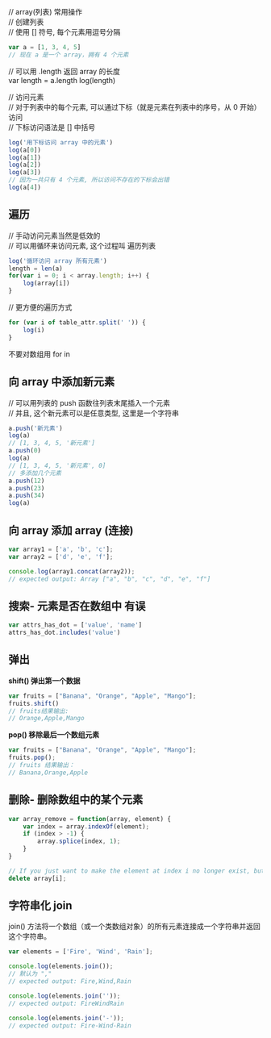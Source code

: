 // array(列表) 常用操作  
// 创建列表  
// 使用 [] 符号, 每个元素用逗号分隔  
```javascript
var a = [1, 3, 4, 5]
// 现在 a 是一个 array，拥有 4 个元素
```

// 可以用 .length 返回 array 的长度  
var length = a.length
log(length)

// 访问元素  
// 对于列表中的每个元素, 可以通过下标（就是元素在列表中的序号，从 0 开始）访问  
// 下标访问语法是 [] 中括号  
```javascript
log('用下标访问 array 中的元素')
log(a[0])
log(a[1])
log(a[2])
log(a[3])
// 因为一共只有 4 个元素, 所以访问不存在的下标会出错
log(a[4])
```

## 遍历
// 手动访问元素当然是低效的  
// 可以用循环来访问元素, 这个过程叫 遍历列表  
```javascript
log('循环访问 array 所有元素')
length = len(a)
for(var i = 0; i < array.length; i++) {
    log(array[i])
}
```
// 更方便的遍历方式
```js
for (var i of table_attr.split(' ')) {
    log(i)
}
```
不要对数组用 for in
## 向 array 中添加新元素  
// 可以用列表的 push 函数往列表末尾插入一个元素  
// 并且, 这个新元素可以是任意类型, 这里是一个字符串  
```javascript
a.push('新元素')
log(a)
// [1, 3, 4, 5, '新元素']
a.push(0)
log(a)
// [1, 3, 4, 5, '新元素', 0]
// 多添加几个元素
a.push(12)
a.push(23)
a.push(34)
log(a)
```
## 向 array 添加 array (连接)
```js
var array1 = ['a', 'b', 'c'];
var array2 = ['d', 'e', 'f'];

console.log(array1.concat(array2));
// expected output: Array ["a", "b", "c", "d", "e", "f"]
```

## 搜索- 元素是否在数组中 有误
```js
var attrs_has_dot = ['value', 'name']
attrs_has_dot.includes('value')
```

## 弹出
**shift() 弹出第一个数据**
```js
var fruits = ["Banana", "Orange", "Apple", "Mango"];
fruits.shift()
// fruits结果输出:
// Orange,Apple,Mango
```


**pop() 移除最后一个数组元素**
```js
var fruits = ["Banana", "Orange", "Apple", "Mango"];
fruits.pop();
// fruits 结果输出：
// Banana,Orange,Apple
```
## 删除- 删除数组中的某个元素
```js
var array_remove = function(array, element) {
    var index = array.indexOf(element);
    if (index > -1) {
        array.splice(index, 1);
    }
}

// If you just want to make the element at index i no longer exist, but you don't want the indexes of the other elements to change:
delete array[i];

```

## 字符串化 join
join() 方法将一个数组（或一个类数组对象）的所有元素连接成一个字符串并返回这个字符串。
```js
var elements = ['Fire', 'Wind', 'Rain'];

console.log(elements.join());
// 默认为 ","
// expected output: Fire,Wind,Rain

console.log(elements.join(''));
// expected output: FireWindRain

console.log(elements.join('-'));
// expected output: Fire-Wind-Rain

```
